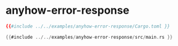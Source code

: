 # anyhow-error-response

```toml
{{#include ../../examples/anyhow-error-response/Cargo.toml }}
```

```rust
{{#include ../../examples/anyhow-error-response/src/main.rs }}
```


